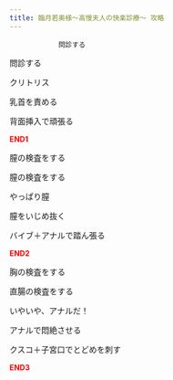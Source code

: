 ```yaml
---
title: 臨月若奥様～高慢夫人の快楽診療～ 攻略
---
```


                問診する



問診する



クリトリス



乳首を責める



背面挿入で頑張る



<span style="color:#FF0000;"><b><font size="2">END1</font></b></span>



膣の検査をする



膣の検査をする



やっぱり膣



膣をいじめ抜く



バイブ＋アナルで踏ん張る



<span style="color:#FF0000;"><b><font size="2">END2</font></b></span>



胸の検査をする



直腸の検査をする



いやいや、アナルだ！



アナルで悶絶させる



クスコ＋子宮口でとどめを刺す



<span style="color:#FF0000;"><b><font size="2">END3</font></b></span>


              
